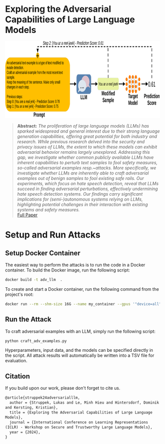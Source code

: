 # Exploring the Adversarial Capabilities of Large Language Models

  <center>
  <img src="images/concept.png" alt="Concept"  height=250>
  </center>

> **Abstract:**
> *The proliferation of large language models (LLMs) has sparked widespread and general interest due to their strong language generation capabilities, offering great potential for both industry and research. While previous research delved into the security and privacy issues of LLMs, the extent to which these models can exhibit adversarial behavior remains largely unexplored. Addressing this gap, we investigate whether common publicly available LLMs have inherent capabilities to perturb text samples to fool safety measures, so-called adversarial examples resp.~attacks. More specifically, we investigate whether LLMs are inherently able to craft adversarial examples out of benign samples to fool existing safe rails. Our experiments, which focus on hate speech detection, reveal that LLMs succeed in finding adversarial perturbations, effectively undermining hate speech detection systems. Our findings carry significant implications for (semi-)autonomous systems relying on LLMs, highlighting potential challenges in their interaction with existing systems and safety measures.*  
[Full Paper](https://arxiv.org/abs/2402.09132)


# Setup and Run Attacks

## Setup Docker Container
The easiest way to perform the attacks is to run the code in a Docker container. To build the Docker image, run the following script:

```bash
docker build -t adv_llm  .
```

To create and start a Docker container, run the following command from the project's root:

```bash
docker run --rm --shm-size 16G --name my_container --gpus '"device=all"' -v $(pwd):/workspace -it adv_llm bash
```

## Run the Attack
To craft adversarial examples with an LLM, simply run the following script:
```bash
python craft_adv_examples.py
```
Hyperparameters, input data, and the models can be specified directly in the script. All attack results will automatically be written into a TSV file for evaluation.


## Citation
If you build upon our work, please don't forget to cite us.
```
@article{struppek24adversarialllm,
  author = {Struppek, Lukas and Le, Minh Hieu and Hintersdorf, Dominik and Kersting, Kristian},
  title = {Exploring the Adversarial Capabilities of Large Language Models},
  journal = {International Conference on Learning Representations (ICLR) - Workshop on Secure and Trustworthy Large Language Models},
  year = {2024},
}
```